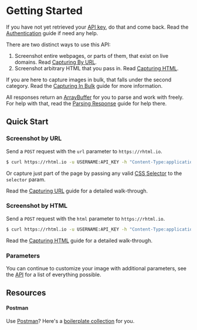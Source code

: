 # Getting Started

If you have not yet retrieved your [API key](./authentication.md), do that and come back. Read the [Authentication](./guides/authentication.md) guide if need any help.

There are two distinct ways to use this API:
  1. Screenshot entire webpages, or parts of them, that exist on live domains. Read [Capturing By URL](./guides/capturing-by-url.md).
  2. Screenshot arbitrary HTML that you pass in. Read [Capturing HTML](./guides/capturing-raw-html.md).

If you are here to capture images in bulk, that falls under the second category. Read the [Capturing In Bulk](./guides/capturing-in-bulk.md) guide for more information.

All responses return an [ArrayBuffer](https://developer.mozilla.org/en-US/docs/Web/JavaScript/Reference/Global_Objects/ArrayBuffer) for you to parse and work with freely. For help with that, read the [Parsing Response](./guides/capturing-in-bulk.md) guide for help there.

## Quick Start

### Screenshot by URL

Send a `POST` request with the  `url` parameter to `https://rhtml.io`.

```bash
$ curl https://rhtml.io -u USERNAME:API_KEY -h "Content-Type:application/json" -d '{"url": "https://google.com"}'
```

Or capture just part of the page by passing any valid [CSS Selector](https://developer.mozilla.org/en-US/docs/Web/CSS/CSS_Selectors) to the `selector` param.

Read the [Capturing URL](./guides/capturing-by-url.md) guide for a detailed walk-through.

### Screenshot by HTML

Send a `POST` request with the  `html` parameter to `https://rhtml.io`.

```bash
$ curl https://rhtml.io -u USERNAME:API_KEY -h "Content-Type:application/json" -d '{"html": "<p>Hello, world!</p>"}'
```

Read the [Capturing HTML](./guides/capturing-raw-html.md) guide for a detailed walk-through.

### Parameters

You can continue to customize your image with additional parameters, see the [API](./api.md) for a list of everything possible.

## Resources

#### Postman

Use [Postman](https://www.postman.com/)? Here's a [boilerplate collection](./postman-collection.json) for you.